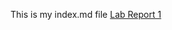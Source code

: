 This is my index.md file 
[Lab Report 1](https://<Sherif-Elfiky>.github.io/<cse15l-lab-reports-repo>/lab-report-1-week-0.html)
